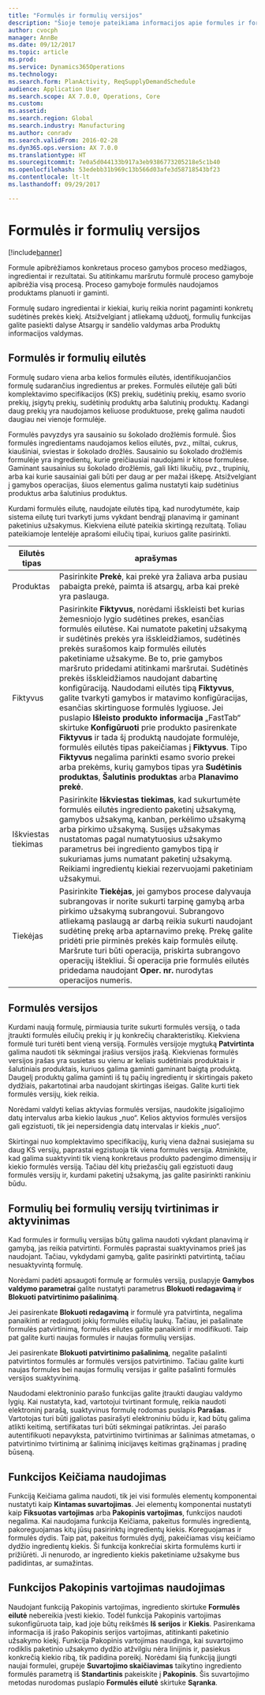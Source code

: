 ```yaml
---
title: "Formulės ir formulių versijos"
description: "Šioje temoje pateikiama informacijos apie formules ir formulių versijas. Formule apibrėžiamos konkretaus proceso gamybos proceso medžiagos, ingredientai ir rezultatai. Proceso gamyboje formulės naudojamos produktams planuoti ir gaminti."
author: cvocph
manager: AnnBe
ms.date: 09/12/2017
ms.topic: article
ms.prod: 
ms.service: Dynamics365Operations
ms.technology: 
ms.search.form: PlanActivity, ReqSupplyDemandSchedule
audience: Application User
ms.search.scope: AX 7.0.0, Operations, Core
ms.custom: 
ms.assetid: 
ms.search.region: Global
ms.search.industry: Manufacturing
ms.author: conradv
ms.search.validFrom: 2016-02-28
ms.dyn365.ops.version: AX 7.0.0
ms.translationtype: HT
ms.sourcegitcommit: 7e0a5d044133b917a3eb9386773205218e5c1b40
ms.openlocfilehash: 53edebb31b969c13b566d03afe3d58718543bf23
ms.contentlocale: lt-lt
ms.lasthandoff: 09/29/2017

---
```


# <a name="formulas-and-formula-versions"></a>Formulės ir formulių versijos

[!include[banner](../includes/banner.md)]

Formule apibrėžiamos konkretaus proceso gamybos proceso medžiagos, ingredientai ir rezultatai. Su atitinkamu maršrutu formulė proceso gamyboje apibrėžia visą procesą. Proceso gamyboje formulės naudojamos produktams planuoti ir gaminti.

Formulę sudaro ingredientai ir kiekiai, kurių reikia norint pagaminti konkretų sudėtinės prekės kiekį. Atsižvelgiant į atliekamą užduotį, formulių funkcijas galite pasiekti dalyse Atsargų ir sandėlio valdymas arba Produktų informacijos valdymas.

## <a name="formulas-and-formula-lines"></a>Formulės ir formulių eilutės
Formulę sudaro viena arba kelios formulės eilutės, identifikuojančios formulę sudarančius ingredientus ar prekes. Formulės eilutėje gali būti komplektavimo specifikacijos (KS) prekių, sudėtinių prekių, esamo svorio prekių, įsigytų prekių, sudėtinių produktų arba šalutinių produktų. Kadangi daug prekių yra naudojamos keliuose produktuose, prekę galima naudoti daugiau nei vienoje formulėje.

Formulės pavyzdys yra sausainio su šokolado drožlėmis formulė. Šios formulės ingredientams naudojamos kelios eilutės, pvz., miltai, cukrus, kiaušiniai, sviestas ir šokolado drožlės. Sausainio su šokolado drožlėmis formulėje yra ingredientų, kurie greičiausiai naudojami ir kitose formulėse. Gaminant sausainius su šokolado drožlėmis, gali likti likučių, pvz., trupinių, arba kai kurie sausainiai gali būti per daug ar per mažai iškepę. Atsižvelgiant į gamybos operacijas, šiuos elementus galima nustatyti kaip sudėtinius produktus arba šalutinius produktus.

Kurdami formulės eilutę, naudojate eilutės tipą, kad nurodytumėte, kaip sistema eilutę turi tvarkyti jums vykdant bendrąjį planavimą ir gaminant paketinius užsakymus. Kiekviena eilutė pateikia skirtingą rezultatą. Toliau pateikiamoje lentelėje aprašomi eilučių tipai, kuriuos galite pasirinkti. 

| Eilutės tipas     | aprašymas  |
|---------------|--------------|
| Produktas          | Pasirinkite **Prekė**, kai prekė yra žaliava arba pusiau pabaigta prekė, paimta iš atsargų, arba kai prekė yra paslauga. |
| Fiktyvus       | Pasirinkite **Fiktyvus**, norėdami išskleisti bet kurias žemesniojo lygio sudėtines prekes, esančias formulės eilutėse. Kai numatote paketinį užsakymą ir sudėtinės prekės yra išskleidžiamos, sudėtinės prekės surašomos kaip formulės eilutės paketiniame užsakyme. Be to, prie gamybos maršruto pridedami atitinkami maršrutai. Sudėtinės prekės išskleidžiamos naudojant dabartinę konfigūraciją. Naudodami eilutės tipą **Fiktyvus**, galite tvarkyti gamybos ir matavimo konfigūracijas, esančias skirtinguose formulės lygiuose. Jei puslapio **Išleisto produkto informacija** „FastTab“ skirtuke **Konfigūruoti** prie produkto pasirenkate **Fiktyvus** ir tada šį produktą naudojate formulėje, formulės eilutės tipas pakeičiamas į **Fiktyvus**. Tipo **Fiktyvus** negalima parinkti esamo svorio prekei arba prekėms, kurių gamybos tipas yra **Sudėtinis produktas**, **Šalutinis produktas** arba **Planavimo prekė**. |
| Iškviestas tiekimas | Pasirinkite **Iškviestas tiekimas**, kad sukurtumėte formulės eilutės ingrediento paketinį užsakymą, gamybos užsakymą, kanban, perkėlimo užsakymą arba pirkimo užsakymą. Susijęs užsakymas nustatomas pagal numatytuosius užsakymo parametrus bei ingrediento gamybos tipą ir sukuriamas jums numatant paketinį užsakymą. Reikiami ingredientų kiekiai rezervuojami paketiniam užsakymui. |
| Tiekėjas        | Pasirinkite **Tiekėjas**, jei gamybos procese dalyvauja subrangovas ir norite sukurti tarpinę gamybą arba pirkimo užsakymą subrangovui. Subrangovo atliekamą paslaugą ar darbą reikia sukurti naudojant sudėtinę prekę arba aptarnavimo prekę. Prekę galite pridėti prie pirminės prekės kaip formulės eilutę. Maršrute turi būti operacija, priskirta subrangovo operacijų ištekliui. Ši operacija prie formulės eilutės pridedama naudojant **Oper. nr.** nurodytas operacijos numeris. |

## <a name="formula-versions"></a>Formulės versijos
Kurdami naują formulę, pirmiausia turite sukurti formulės versiją, o tada įtraukti formulės eilučių prekių ir jų konkrečių charakteristikų. Kiekviena formulė turi turėti bent vieną versiją. Formulės versijoje mygtuką **Patvirtinta** galima naudoti tik sėkmingai įrašius versijos įrašą. Kiekvienas formulės versijos įrašas yra susietas su vienu ar keliais sudėtiniais produktais ir šalutiniais produktais, kuriuos galima gaminti gaminant baigtą produktą. Daugelį produktų galima gaminti iš tų pačių ingredientų ir skirtingais paketo dydžiais, pakartotinai arba naudojant skirtingas išeigas. Galite kurti tiek formulės versijų, kiek reikia.

Norėdami valdyti kelias aktyvias formulės versijas, naudokite įsigaliojimo datų intervalus arba kiekio laukus „nuo“. Kelios aktyvios formulės versijos gali egzistuoti, tik jei nepersidengia datų intervalas ir kiekis „nuo“.

Skirtingai nuo komplektavimo specifikacijų, kurių viena dažnai susiejama su daug KS versijų, paprastai egzistuoja tik viena formulės versija. Atminkite, kad galima suaktyvinti tik vieną konkretaus produkto padengimo dimensijų ir kiekio formulės versiją. Tačiau dėl kitų priežasčių gali egzistuoti daug formulės versijų ir, kurdami paketinį užsakymą, jas galite pasirinkti rankiniu būdu.

## <a name="approve-and-activate-formulas-and-formula-versions"></a>Formulių bei formulių versijų tvirtinimas ir aktyvinimas
Kad formules ir formulių versijas būtų galima naudoti vykdant planavimą ir gamybą, jas reikia patvirtinti. Formulės paprastai suaktyvinamos prieš jas naudojant. Tačiau, vykdydami gamybą, galite pasirinkti patvirtintą, tačiau nesuaktyvintą formulę.

Norėdami padėti apsaugoti formulę ar formulės versiją, puslapyje **Gamybos valdymo parametrai** galite nustatyti parametrus **Blokuoti redagavimą** ir **Blokuoti patvirtinimo pašalinimą**.

Jei pasirenkate **Blokuoti redagavimą** ir formulė yra patvirtinta, negalima panaikinti ar redaguoti jokių formulės eilučių laukų. Tačiau, jei pašalinate formulės patvirtinimą, formulės eilutes galite panaikinti ir modifikuoti. Taip pat galite kurti naujas formules ir naujas formulių versijas.

Jei pasirenkate **Blokuoti patvirtinimo pašalinimą**, negalite pašalinti patvirtintos formulės ar formulės versijos patvirtinimo. Tačiau galite kurti naujas formules bei naujas formulių versijas ir galite pašalinti formulės versijos suaktyvinimą.

Naudodami elektroninio parašo funkcijas galite įtraukti daugiau valdymo lygių. Kai nustatyta, kad, vartotojui tvirtinant formulę, reikia naudoti elektroninį parašą, suaktyvinus formulę rodomas puslapis **Parašas**. Vartotojas turi būti įgaliotas pasirašyti elektroniniu būdu ir, kad būtų galima atlikti keitimą, sertifikatas turi būti sėkmingai patikrintas. Jei parašo autentifikuoti nepavyksta, patvirtinimo tvirtinimas ar šalinimas atmetamas, o patvirtinimo tvirtinimą ar šalinimą inicijavęs keitimas grąžinamas į pradinę būseną.

## <a name="use-the-scalable-feature"></a>Funkcijos Keičiama naudojimas
Funkciją Keičiama galima naudoti, tik jei visi formulės elementų komponentai nustatyti kaip **Kintamas suvartojimas**. Jei elementų komponentai nustatyti kaip **Fiksuotas vartojimas** arba **Pakopinis vartojimas**, funkcijos naudoti negalima. Kai naudojama funkcija Keičiama, pakeitus formulės ingredientą, pakoreguojamas kitų jūsų pasirinktų ingredientų kiekis. Koreguojamas ir formulės dydis. Taip pat, pakeitus formulės dydį, pakeičiamas visų keičiamo dydžio ingredientų kiekis. Ši funkcija konkrečiai skirta formulėms kurti ir prižiūrėti. Ji nenurodo, ar ingrediento kiekis paketiniame užsakyme bus padidintas, ar sumažintas.

## <a name="use-step-consumption"></a>Funkcijos Pakopinis vartojimas naudojimas
Naudojant funkciją Pakopinis vartojimas, ingrediento skirtuke **Formulės eilutė** nebereikia įvesti kiekio. Todėl funkcija Pakopinis vartojimas sukonfigūruota taip, kad joje būtų reikšmės **Iš serijos** ir **Kiekis**. Pasirenkama informacija iš įrašo Pakopinis serijos vartojimas, atitinkanti paketinio užsakymo kiekį. Funkcija Pakopinis vartojimas naudinga, kai suvartojimo rodiklis paketinio užsakymo dydžio atžvilgiu nėra linijinis ir, pasiekus konkrečią kiekio ribą, tik padidina poreikį. Norėdami šią funkciją įjungti naujai formulei, grupėje **Suvartojimo skaičiavimas** taikytino ingrediento formulės parametrą iš **Standartinis** pakeiskite į **Pakopinis**. Šis suvartojimo metodas nurodomas puslapio **Formulės eilutė** skirtuke **Sąranka**.

